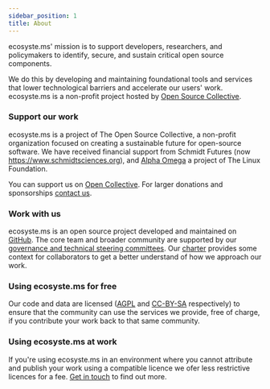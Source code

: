 ```yaml
---
sidebar_position: 1
title: About
---
```

ecosyste.ms' mission is to support developers, researchers, and policymakers to identify, secure, and sustain critical open source components. 

We do this by developing and maintaining foundational tools and services that lower technological barriers and accelerate our users' work. ecosyste.ms is a non-profit project hosted by [Open Source Collective](https://oscollective.org).  

### Support our work
ecosyste.ms is a project of The Open Source Collective, a non-profit organization focused on creating a sustainable future for open-source software. We have received financial support from Schmidt Futures (now https://www.schmidtsciences.org), and [Alpha Omega](https://alpha-omega.dev) a project of The Linux Foundation.

You can support us on [Open Collective](https://opencollective.com/ecosystems). For larger donations and sponsorships [contact us](mailto:hello@ecosyste.ms).

### Work with us
ecosyste.ms is an open source project developed and maintained on [GitHub](https://github.com/ecosyste-ms). The core team and broader community are supported by our [governance and technical steering committees](./governance). Our [charter](./charter) provides some context for collaborators to get a better understand of how we approach our work. 

### Using ecosyste.ms for free
Our code and data are licensed ([AGPL](https://www.gnu.org/licenses/agpl-3.0.html) and [CC-BY-SA](https://creativecommons.org/licenses/by-sa/4.0/) respectively) to ensure that the community can use the services we provide, free of charge, if you contribute your work back to that same community.

### Using ecosyste.ms at work
If you're using ecosyste.ms in an environment where you cannot attribute and publish your work using a compatible licence we ofer less restrictive licences for a fee. [Get in touch](mailto:hello@ecosyste.ms) to find out more. 